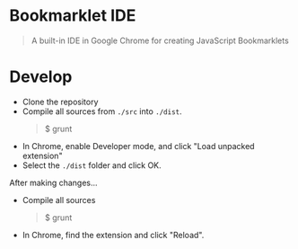Bookmarklet IDE
===

> A built-in IDE in Google Chrome for creating JavaScript Bookmarklets  


Develop
===

- Clone the repository
- Compile all sources from `./src` into `./dist`.
  > $ grunt
- In Chrome, enable Developer mode, and click "Load unpacked extension"
- Select the `./dist` folder and click OK.

After making changes...

- Compile all sources
    > $ grunt
- In Chrome, find the extension and click "Reload".
